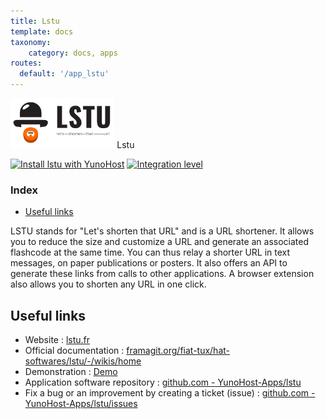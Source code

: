 ```yaml
---
title: Lstu
template: docs
taxonomy:
    category: docs, apps
routes:
  default: '/app_lstu'
---
```


<img src="/images/lstu_logo.svg" height="80px" alt="lstu's logo"> Lstu

[![Install lstu with YunoHost](https://install-app.yunohost.org/install-with-yunohost.png)](https://install-app.yunohost.org/?app=lstu) [![Integration level](https://dash.yunohost.org/integration/lstu.svg)](https://dash.yunohost.org/appci/app/lstu)

### Index

- [Useful links](#useful-links)

LSTU stands for "Let's shorten that URL" and is a URL shortener. It allows you to reduce the size and customize a URL and generate an associated flashcode at the same time. You can thus relay a shorter URL in text messages, on paper publications or posters. It also offers an API to generate these links from calls to other applications. A browser extension also allows you to shorten any URL in one click.

## Useful links

+ Website : [lstu.fr](https://lstu.fr)
+ Official documentation : [framagit.org/fiat-tux/hat-softwares/lstu/-/wikis/home](https://framagit.org/fiat-tux/hat-softwares/lstu/-/wikis/home)
+ Demonstration : [Demo](https://lstu.fr)
+ Application software repository : [github.com - YunoHost-Apps/lstu](https://github.com/YunoHost-Apps/lstu_ynh)
+ Fix a bug or an improvement by creating a ticket (issue) : [github.com - YunoHost-Apps/lstu/issues](https://github.com/YunoHost-Apps/lstu_ynh/issues)
